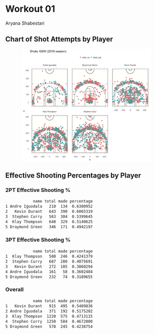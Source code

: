 Workout 01
================
Aryana Shabestari

Chart of Shot Attempts by Player
--------------------------------

<img src="../images/gsw-shot-charts.png" width="80%" style="display: block; margin: auto;" />

Effective Shooting Percentages by Player
----------------------------------------

### 2PT Effective Shooting %

                name total made percentage
    1 Andre Iguodala   210  134  0.6380952
    2   Kevin Durant   643  390  0.6065319
    3  Stephen Curry   563  304  0.5399645
    4  Klay Thompson   640  329  0.5140625
    5 Draymond Green   346  171  0.4942197

### 3PT Effective Shooting %

                name total made percentage
    1  Klay Thompson   580  246  0.4241379
    2  Stephen Curry   687  280  0.4075691
    3   Kevin Durant   272  105  0.3860294
    4 Andre Iguodala   161   58  0.3602484
    5 Draymond Green   232   74  0.3189655

### Overall

                name total made percentage
    1   Kevin Durant   915  495  0.5409836
    2 Andre Iguodala   371  192  0.5175202
    3  Klay Thompson  1220  575  0.4713115
    4  Stephen Curry  1250  584  0.4672000
    5 Draymond Green   578  245  0.4238754
